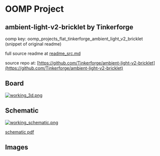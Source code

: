 # OOMP Project  
## ambient-light-v2-bricklet  by Tinkerforge  
  
oomp key: oomp_projects_flat_tinkerforge_ambient_light_v2_bricklet  
(snippet of original readme)  
  
  
  full source readme at [readme_src.md](readme_src.md)  
  
source repo at: [https://github.com/Tinkerforge/ambient-light-v2-bricklet](https://github.com/Tinkerforge/ambient-light-v2-bricklet)  
## Board  
  
[![working_3d.png](working_3d_600.png)](working_3d.png)  
## Schematic  
  
[![working_schematic.png](working_schematic_600.png)](working_schematic.png)  
  
[schematic pdf](working_schematic.pdf)  
## Images  
